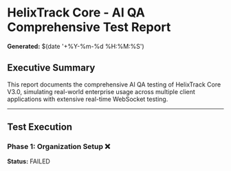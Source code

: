 # HelixTrack Core - AI QA Comprehensive Test Report

**Generated:** $(date '+%Y-%m-%d %H:%M:%S')

## Executive Summary

This report documents the comprehensive AI QA testing of HelixTrack Core V3.0, simulating real-world enterprise usage across multiple client applications with extensive real-time WebSocket testing.

---

## Test Execution

### Phase 1: Organization Setup ❌

**Status:** FAILED

